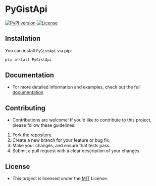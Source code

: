 # PyGistApi

[![PyPI version](https://badge.fury.io/py/PyGistApi.svg)](https://badge.fury.io/py/PyGistApi)
[![License](https://img.shields.io/badge/license-MIT-blue.svg)](LICENSE)


## Installation

You can install `PyGistApi` via pip:

```bash
pip install PyGistApi
```

##  Documentation
- For more detailed information and examples, check out the full [documentation](https://github.com/NotStark/PyGistApi/wiki).

## Contributing
- Contributions are welcome! If you'd like to contribute to this project, please follow these guidelines:
1. Fork the repository.
2. Create a new branch for your feature or bug fix.
3. Make your changes, and ensure that tests pass.
4. Submit a pull request with a clear description of your changes.

## License
- This project is licensed under the [MIT](https://github.com/NotStark/PyGistApi/blob/main/LICENSE) License.
